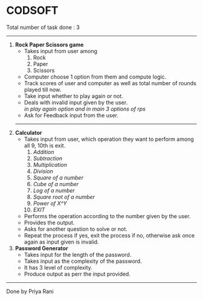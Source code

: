 # CODSOFT
Total number of task done : 3
<hr>
<ol>
<li> <b>Rock Paper Scissors game </b>
<br> <ul> <li> Takes input from user among
<ol><li>Rock
<li>Paper
<li>Scissors</ol> 
<li> Computer choose 1 option from them and compute logic.
<li>Track scores of user and computer as well as total number of rounds played till now.
<li>Take input whether to play again or not.
<li>Deals with invalid input given by the user. <br>
<i> in play again option and in main 3 options of rps</i>
<li>Ask for Feedback input from the user.
</ul>
<hr>
<li> <b>Calculator </b>
<br><ul><li>Takes input from user, which operation they want to perform among all 9, 10th is exit. 
<ol><li><i>Addition
<li>Subtraction
<li>Multiplication
<li>Division
<li>Square of a number
<li>Cube of a number
<li>Log of a number
<li>Square root of a number
<li>Power of X^Y
<li> EXIT</i>
</ol>
<li>Performs the operation according to the number given by the user.
<li>Provides the output.
<li>Asks for another question to solve or not.
<li>Repeat the process if yes, exit the process if no, otherwise ask once again as input given is invalid.
</ul>
<li><b>Password Generator</b>
<ul><li>Takes input for the length of the password.
<li>Takes input as the complexity of the password.
<li>It has 3 level of complexity.
<li>Produce output as perr the input provided.
</ul>
</ol>
<hr>
Done by Priya Rani
